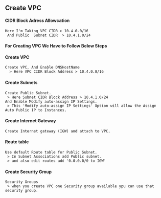 
## Create VPC
#### CIDR Block Adress Allowcation
```
Here I'm Taking VPC CIDR > 10.4.0.0/16
 And Public  Subnet CIDR  > 10.4.1.0/24
```
 
#### For Creating VPC We Have to Follow Below Steps 
#### Create VPC
```
Create VPC, And Enable DNSHostName
  > Here VPC CIDR Block Address > 10.4.0.0/16
```
#### Create Subnets
```
Create Public Subnet.
 > Here Subnet CIDR Block Address > 10.4.1.0/24
And Enable Modify auto-assign IP Settings.
 > This 'Modify auto-assign IP Settings' Option will allow the Assign Auto Public IP to Instances.
```
#### Create Internet Gateway
```
Create Internet gateway (IGW) and attach to VPC.
```
#### Route table
```
Use default Route table for Public Subnet.
 > In Subnet Associations add Public subnet.
 > and also edit routes add '0.0.0.0/0 to IGW'
```
#### Create Security Group
```  
Security Groups 
 > when you create VPC one Security group available ypu can use that security group.
```

